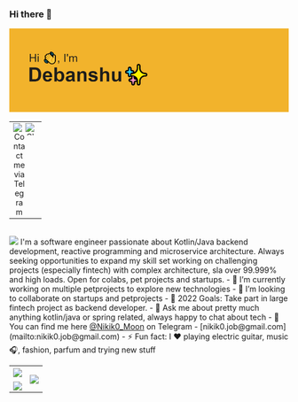 ### Hi there 👋

<!--
**Nikik0/Nikik0** is a ✨ _special_ ✨ repository because its `README.md` (this file) appears on your GitHub profile.

Here are some ideas to get you started:

- 🔭 I’m currently working on ...
- 🌱 I’m currently learning ...
- 👯 I’m looking to collaborate on ...
- 🤔 I’m looking for help with ...
- 💬 Ask me about ...
- 📫 How to reach me: ...
- 😄 Pronouns: ...
- ⚡ Fun fact: ...
-->
<img src="https://github.com/Debanshu777/Debanshu777/blob/main/banner.png"/>
<table>
    <tr>
    <td  align="center">
        <a href="https://t.me/Nikik0_Moon">
            <img align="left" alt="Contact me via Telegram" width="22px" src="https://www.svgrepo.com/show/3109/telegram.svg" />
        </a>
        <a href="https://nikik0.github.io/my-CV/">
            <img align="left" alt="Check out my CV" width="22px" height="22px" src="https://pic.onlinewebfonts.com/thumbnails/icons_461669.svg" />
        </a>
    </td>
    <tr>
</table>
<br>
<img src="https://komarev.com/ghpvc/?username=Nikik0&style=flat-square"/>
I'm a software engineer passionate about Kotlin/Java backend development, reactive programming and microservice architecture. Always seeking opportunities to
expand my skill set working on challenging projects (especially fintech) with complex architecture, sla over 99.999% and high loads. Open for colabs, pet projects and startups.
- 🔭 I’m currently working on multiple petprojects to explore new technologies
- 👯 I’m looking to collaborate on startups and petprojects
- 🥅 2022 Goals: Take part in large fintech project as backend developer.
- 💬 Ask me about pretty much anything kotlin/java or spring related, always happy to chat about tech
- 📩 You can find me here <a href ="https://t.me/Nikik0_Moon">@Nikik0_Moon</a> on Telegram - [nikik0.job@gmail.com](mailto:nikik0.job@gmail.com)
- ⚡ Fun fact: I ❤️ playing electric guitar, music🎧, fashion, parfum and trying new stuff

<table>
    <tr>
        <td>
            <img src="https://spotify-recently-played-readme.vercel.app/api?user=3fmocrfm6tirkgv292q06zdfy&count=10&width=500" align="center"/>
        </td>
        <td rowspan=2>
            <img src="https://github-readme-stats.vercel.app/api/top-langs/?username=Nikik0&theme=dark" align="center"/>
        </td>
            <tr>
        <td>
            <img src="https://github-readme-stats.vercel.app/api?username=Debanshu777&count_private=true&theme=dark&show_icons=true" align="center"/>
        </td>
    </tr>
    </tr>
</table>
